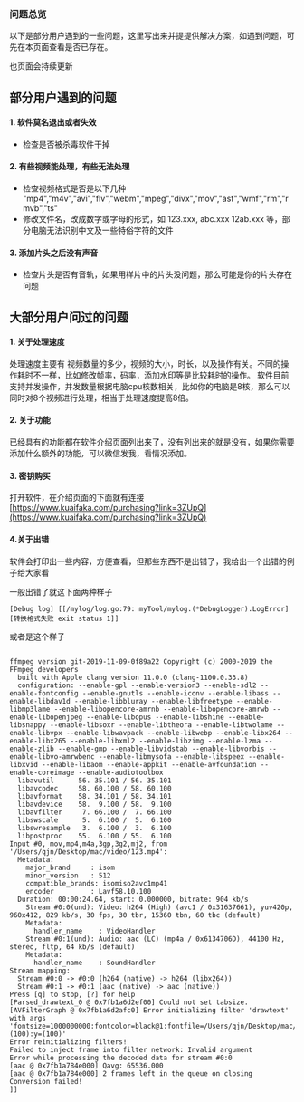 
### 问题总览

以下是部分用户遇到的一些问题，这里写出来并提提供解决方案，如遇到问题，可先在本页面查看是否已存在。

也页面会持续更新

## 部分用户遇到的问题
#### 1. 软件莫名退出或者失效

* 检查是否被杀毒软件干掉

#### 2. 有些视频能处理，有些无法处理

* 检查视频格式是否是以下几种 "mp4","m4v","avi","flv","webm","mpeg","divx","mov","asf","wmf","rm","rmvb","ts"
* 修改文件名，改成数字或字母的形式，如 123.xxx, abc.xxx 12ab.xxx 等，部分电脑无法识别中文及一些特俗字符的文件

#### 3. 添加片头之后没有声音
* 检查片头是否有音轨，如果用样片中的片头没问题，那么可能是你的片头存在问题


## 大部分用户问过的问题

#### 1. 关于处理速度
处理速度主要有 视频数量的多少，视频的大小，时长，以及操作有关。不同的操作耗时不一样，比如修改帧率，码率，添加水印等是比较耗时的操作。
软件目前支持并发操作，并发数量根据电脑cpu核数相关，比如你的电脑是8核，那么可以同时对8个视频进行处理，相当于处理速度提高8倍。

#### 2. 关于功能
已经具有的功能都在软件介绍页面列出来了，没有列出来的就是没有，如果你需要添加什么额外的功能，可以微信发我，看情况添加。


#### 3. 密钥购买
打开软件，在介绍页面的下面就有连接
[https://www.kuaifaka.com/purchasing?link=3ZUpQ](https://www.kuaifaka.com/purchasing?link=3ZUpQ)

#### 4.关于出错
软件会打印出一些内容，方便查看，但那些东西不是出错了，我给出一个出错的例子给大家看

一般出错了就这下面两种样子
```
[Debug log] [[/mylog/log.go:79: myTool/mylog.(*DebugLogger).LogError] [转换格式失败 exit status 1]]
```

或者是这个样子
```

ffmpeg version git-2019-11-09-0f89a22 Copyright (c) 2000-2019 the FFmpeg developers
  built with Apple clang version 11.0.0 (clang-1100.0.33.8)
  configuration: --enable-gpl --enable-version3 --enable-sdl2 --enable-fontconfig --enable-gnutls --enable-iconv --enable-libass --enable-libdav1d --enable-libbluray --enable-libfreetype --enable-libmp3lame --enable-libopencore-amrnb --enable-libopencore-amrwb --enable-libopenjpeg --enable-libopus --enable-libshine --enable-libsnappy --enable-libsoxr --enable-libtheora --enable-libtwolame --enable-libvpx --enable-libwavpack --enable-libwebp --enable-libx264 --enable-libx265 --enable-libxml2 --enable-libzimg --enable-lzma --enable-zlib --enable-gmp --enable-libvidstab --enable-libvorbis --enable-libvo-amrwbenc --enable-libmysofa --enable-libspeex --enable-libxvid --enable-libaom --enable-appkit --enable-avfoundation --enable-coreimage --enable-audiotoolbox
  libavutil      56. 35.101 / 56. 35.101
  libavcodec     58. 60.100 / 58. 60.100
  libavformat    58. 34.101 / 58. 34.101
  libavdevice    58.  9.100 / 58.  9.100
  libavfilter     7. 66.100 /  7. 66.100
  libswscale      5.  6.100 /  5.  6.100
  libswresample   3.  6.100 /  3.  6.100
  libpostproc    55.  6.100 / 55.  6.100
Input #0, mov,mp4,m4a,3gp,3g2,mj2, from '/Users/qjn/Desktop/mac/video/123.mp4':
  Metadata:
    major_brand     : isom
    minor_version   : 512
    compatible_brands: isomiso2avc1mp41
    encoder         : Lavf58.10.100
  Duration: 00:00:24.64, start: 0.000000, bitrate: 904 kb/s
    Stream #0:0(und): Video: h264 (High) (avc1 / 0x31637661), yuv420p, 960x412, 829 kb/s, 30 fps, 30 tbr, 15360 tbn, 60 tbc (default)
    Metadata:
      handler_name    : VideoHandler
    Stream #0:1(und): Audio: aac (LC) (mp4a / 0x6134706D), 44100 Hz, stereo, fltp, 64 kb/s (default)
    Metadata:
      handler_name    : SoundHandler
Stream mapping:
  Stream #0:0 -> #0:0 (h264 (native) -> h264 (libx264))
  Stream #0:1 -> #0:1 (aac (native) -> aac (native))
Press [q] to stop, [?] for help
[Parsed_drawtext_0 @ 0x7fb1a6d2ef00] Could not set tabsize.
[AVFilterGraph @ 0x7fb1a6d2afc0] Error initializing filter 'drawtext' with args 'fontsize=1000000000:fontcolor=black@1:fontfile=/Users/qjn/Desktop/mac/source/simsun.ttc:text=adfafadfaf:x=(100):y=(100)'
Error reinitializing filters!
Failed to inject frame into filter network: Invalid argument
Error while processing the decoded data for stream #0:0
[aac @ 0x7fb1a784e000] Qavg: 65536.000
[aac @ 0x7fb1a784e000] 2 frames left in the queue on closing
Conversion failed!
]] 
```